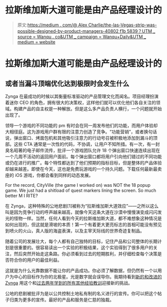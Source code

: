 # 拉斯维加斯大道可能是由产品经理设计的

> 原文:[https://medium . com/@ Alex Charlie/the-las-Vegas-strip-was-possible-designed-by-product-managers-40802 f1b 5839？UTM _ source = Wanqu . co&UTM _ campaign = Wanqu+Daily&UTM _ medium = website](https://medium.com/@alexcharlie/the-las-vegas-strip-was-probably-designed-by-product-managers-40802f1b5839?utm_source=wanqu.co&utm_campaign=Wanqu+Daily&utm_medium=website)

# 拉斯维加斯大道可能是由产品经理设计的

## **或者当漏斗顶端优化达到极限时会发生什么**

Zynga 在最成功的时候以其衡量标准驱动的产品管理文化而闻名。项目经理扮演着迷你 CEO 的角色，拥有很大的决策权，这样他们就可以优化他们各自关注的领域。构建产品的自主权是一种解放。但是这么多产品负责人横行，一个问题就开始出现了。

领导一个游戏的不同功能的 pm 有时会在同一周发布他们的功能，而用户体验却大相径庭。这为游戏用户群有限的注意力创造了竞争。“功能营销”，或者换句话说，弹出窗口、烤面包机和其他吸引注意力的行动号召被积极地添加到漏斗的顶部。这些 CTA 通常是一次性的代码，不协调，让用户不知所措。有一次，有一封臭名昭著的电子邮件流传，批评一个游戏团队允许 18 个弹出窗口快速连续出现在一个几周不活动的返回用户面前。每个弹出窗口都将用户引向他们错过的不同功能或仍在进行的推广。每个特性都达到了他们预期的指标目标，但是整体的产品体验却越来越差。即使在今天，这也是免费玩游戏的一个持久问题。下载任何最新最卖座的 iOS 游戏，你都会看到同样的动态发展。



For the record, CityVille (the game I worked on) was NOT the 18 popup game. We just had a shitload of quest markers lining the screen. So much better M I RITE?



在 Zynga，这种特殊的公地悲剧[1]被称为“拉斯维加斯大道效应”——之所以这么叫是因为竞争行动的呼声越来越高，就像今天这条大道在沙漠中慢慢演变成闪闪发光的怪物一样。当然，任何人看到今天的拉斯维加斯大道，都不难想象这种情况是如何出现的，但这就是滑坡的本质！第一个有着更大更亮标志的首相可能没有预见到喷火的火山，真人版的海盗表演，以及主宰天际线的世界奇迹复制品。

随着公司的发展壮大，每个人都有自己独特的目标，记住产品和公司整体的长期计划是很重要的。很容易读出一个实验的积极结果，这个实验得到了很多用户的关注，然后突然开始走这条路。你必须看到过去的短期胜利，并仔细检查每个决策是否符合你的用户的最佳利益。

这就是为什么光靠数据不能让你的产品成功。你必须了解数据，但仍然有一个以用户为中心的目标作为你的北极星。光是数字就会误导你。我期待看到[新的和改进的 Zynga](https://www.linkedin.com/pulse/press-start-continue-one-more-role-founders-reid-hoffman) 用这个和[过去两年学到的所有其他经验教训](http://www.kotaku.com.au/2015/04/welcome-to-zynga-where-the-numbers-never-lie/)迎接新的挑战。

公地的悲剧被批评为是以公共控制土地私有制的名义进行的宣传。你可以把这个帖子归类为更多的宣传。最好的产品和服务是仁慈的独裁。